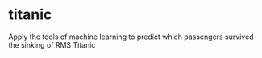 # titanic
Apply the tools of machine learning to predict which passengers survived the sinking of RMS Titanic
